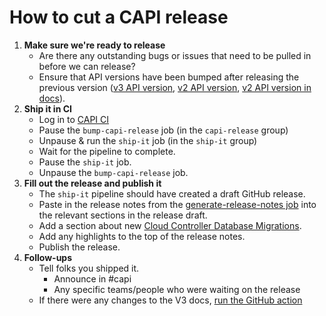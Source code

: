 # How to cut a CAPI release
1. **Make sure we're ready to release**
    - Are there any outstanding bugs or issues that need to be pulled in before we can release?
    - Ensure that API versions have been bumped after releasing the previous version ([v3 API version](https://github.com/cloudfoundry/cloud_controller_ng/blob/main/config/version), [v2 API version](https://github.com/cloudfoundry/cloud_controller_ng/blob/main/config/version_v2), [v2 API version in docs](https://github.com/cloudfoundry/cloud_controller_ng/blob/main/docs/v2/info/get_info.html)).
1. **Ship it in CI**
    - Log in to [CAPI CI](https://concourse.app-runtime-interfaces.ci.cloudfoundry.org/teams/capi-team/pipelines/capi)
    - Pause the `bump-capi-release` job (in the `capi-release` group)
    - Unpause & run the `ship-it` job (in the `ship-it` group)
    - Wait for the pipeline to complete.
    - Pause the `ship-it` job.
    - Unpause the `bump-capi-release` job.
1. **Fill out the release and publish it**
    - The `ship-it` pipeline should have created a draft GitHub release.
    - Paste in the release notes from the [generate-release-notes job](https://concourse.app-runtime-interfaces.ci.cloudfoundry.org/teams/capi-team/pipelines/capi/jobs/generate-release-notes) into the relevant sections in the release draft.
    - Add a section about new [Cloud Controller Database Migrations](https://github.com/cloudfoundry/cloud_controller_ng/tree/main/db/migrations).
    - Add any highlights to the top of the release notes.
    - Publish the release.
1. **Follow-ups**
    - Tell folks you shipped it.
      - Announce in #capi
      - Any specific teams/people who were waiting on the release
    - If there were any changes to the V3 docs, [run the GitHub action](https://github.com/cloudfoundry/cloud_controller_ng/actions/workflows/deploy_v3_docs.yml)
